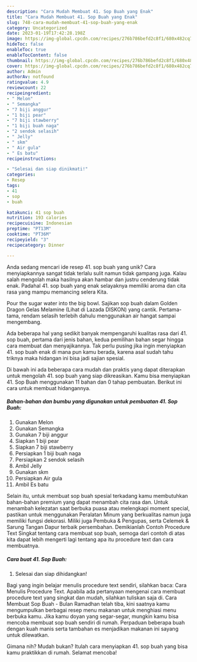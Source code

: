 ```yaml
---
description: "Cara Mudah Membuat 41. Sop Buah yang Enak"
title: "Cara Mudah Membuat 41. Sop Buah yang Enak"
slug: 748-cara-mudah-membuat-41-sop-buah-yang-enak
category: Uncategorized
date: 2023-01-19T17:42:28.198Z
image: https://img-global.cpcdn.com/recipes/276b786befd2c8f1/680x482cq70/41-sop-buah-foto-resep-utama.jpg
hideToc: false
enableToc: true
enableTocContent: false
thumbnail: https://img-global.cpcdn.com/recipes/276b786befd2c8f1/680x482cq70/41-sop-buah-foto-resep-utama.jpg
cover: https://img-global.cpcdn.com/recipes/276b786befd2c8f1/680x482cq70/41-sop-buah-foto-resep-utama.jpg
author: Admin
authorAv: notfound
ratingvalue: 4.9
reviewcount: 22
recipeingredient:
- " Melon"
- " Semangka"
- "7 biji anggur"
- "1 biji pear"
- "7 biji stawberry"
- "1 biji buah naga"
- "2 sendok selasih"
- " Jelly"
- " skm"
- " Air gula"
- " Es batu"
recipeinstructions:

- "Selesai dan siap dinikmati!"
categories:
- Resep
tags:
- 41
- sop
- buah

katakunci: 41 sop buah 
nutrition: 193 calories
recipecuisine: Indonesian
preptime: "PT13M"
cooktime: "PT36M"
recipeyield: "3"
recipecategory: Dinner

---
```





Anda sedang mencari ide resep 41. sop buah yang unik? Cara menyiapkannya sangat tidak terlalu sulit namun tidak gampang juga. Kalau salah mengolah maka hasilnya akan hambar dan justru cenderung tidak enak. Padahal 41. sop buah yang enak selayaknya memiliki aroma dan cita rasa yang mampu memancing selera Kita.





Pour the sugar water into the big bowl. Sajikan sop buah dalam Golden Dragon Gelas Melamine (Lihat di Lazada DISKON) yang cantik. Pertama-tama, rendam selasih terlebih dahulu menggunakan air hangat sampai mengembang.

Ada beberapa hal yang sedikit banyak mempengaruhi kualitas rasa dari 41. sop buah, pertama dari jenis bahan, kedua pemilihan bahan segar hingga cara membuat dan menyajikannya. Tak perlu pusing jika ingin menyiapkan 41. sop buah enak di mana pun kamu berada, karena asal sudah tahu triknya maka hidangan ini bisa jadi sajian spesial.






Di bawah ini ada beberapa cara mudah dan praktis yang dapat diterapkan untuk mengolah 41. sop buah yang siap dikreasikan. Kamu bisa menyiapkan 41. Sop Buah menggunakan 11 bahan dan 0 tahap pembuatan. Berikut ini cara untuk membuat hidangannya.

<!--inarticleads1-->

##### Bahan-bahan dan bumbu yang digunakan untuk pembuatan 41. Sop Buah:

1. Gunakan  Melon
1. Gunakan  Semangka
1. Gunakan 7 biji anggur
1. Siapkan 1 biji pear
1. Siapkan 7 biji stawberry
1. Persiapkan 1 biji buah naga
1. Persiapkan 2 sendok selasih
1. Ambil  Jelly
1. Gunakan  skm
1. Persiapkan  Air gula
1. Ambil  Es batu


Selain itu, untuk membuat sop buah spesial terkadang kamu membutuhkan bahan-bahan premium yang dapat menambah cita rasa dan. Untuk menambah kelezatan saat berbuka puasa atau melengkapi moment special, pastikan untuk menggunakan Peralatan Minum yang berkualitas namun juga memiliki fungsi dekorasi. Miliki juga Pembuka &amp; Pengupas, serta Celemek &amp; Sarung Tangan Dapur terbaik persembahan. Demikianlah Contoh Procedure Text Singkat tentang cara membuat sop buah, semoga dari contoh di atas kita dapat lebih mengerti lagi tentang apa itu procedure text dan cara membuatnya. 

<!--inarticleads2-->

##### Cara buat 41. Sop Buah:


1. Selesai dan siap dihidangkan!

Bagi yang ingin belajar menulis procedure text sendiri, silahkan baca: Cara Menulis Procedure Text. Apabila ada pertanyaan mengenai cara membuat procedure text yang singkat dan mudah, silahkan tuliskan saja di. Cara Membuat Sop Buah - Bulan Ramadhan telah tiba, kini saatnya kamu mengumpulkan berbagai resep menu makanan untuk menghiasi menu berbuka kamu. Jika kamu doyan yang segar-segar, mungkin kamu bisa mencoba membuat sop buah sendiri di rumah. Perpaduan beberapa buah dengan kuah manis serta tambahan es menjadikan makanan ini sayang untuk dilewatkan. 

Gimana nih? Mudah bukan? Itulah cara menyiapkan 41. sop buah yang bisa kamu praktikkan di rumah. Selamat mencoba!
